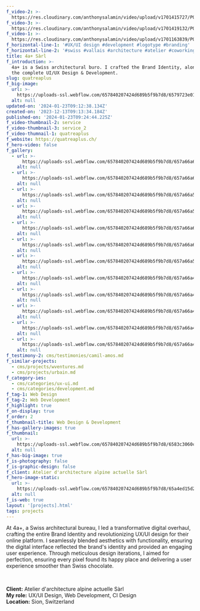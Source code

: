 ```yaml
---
f_video-2: >-
  https://res.cloudinary.com/anthonysalamin/video/upload/v1701415727/PORTFOLIO/service.mp4
f_video-3: >-
  https://res.cloudinary.com/anthonysalamin/video/upload/v1701419132/PORTFOLIO/service_2.mp4
f_video-1: >-
  https://res.cloudinary.com/anthonysalamin/video/upload/v1701163839/PORTFOLIO/quatreaplus.mp4
f_horizontal-line-1: '#UX/UI design #development #logotype #branding'
f_horizontal-line-2: '#swiss #vallais #architecture #atelier #coworking'
title: 4a+ Sàrl
f_introduction: >-
  4a+ is a Swiss architectural buro. I crafted the Brand Identity, along with
  the complete UI/UX Design & Development.
slug: quatreaplus
f_big-image:
  url: >-
    https://uploads-ssl.webflow.com/657840207424d689b5f9b7d8/6579723e011ccde8af574b4c_big-image.jpg
  alt: null
updated-on: '2024-01-23T09:12:38.134Z'
created-on: '2023-12-13T09:13:34.184Z'
published-on: '2024-01-23T09:24:44.225Z'
f_video-thumbnail-2: service
f_video-thumbnail-3: service_2
f_video-thumnail-1: quatreaplus
f_website: https://quatreaplus.ch/
f_hero-video: false
f_gallery:
  - url: >-
      https://uploads-ssl.webflow.com/657840207424d689b5f9b7d8/657a66a6f1b0fa6087968b83_quatreaplus-01.jpg
    alt: null
  - url: >-
      https://uploads-ssl.webflow.com/657840207424d689b5f9b7d8/657a66a68f1de2d12e32b8ba_quatreaplus-02.jpg
    alt: null
  - url: >-
      https://uploads-ssl.webflow.com/657840207424d689b5f9b7d8/657a66a5bffc0c25325ac44c_quatreaplus-03.jpg
    alt: null
  - url: >-
      https://uploads-ssl.webflow.com/657840207424d689b5f9b7d8/657a66a574ca6f8a3469e205_quatreaplus-04.jpg
    alt: null
  - url: >-
      https://uploads-ssl.webflow.com/657840207424d689b5f9b7d8/657a66a60047bf74b4b30637_quatreaplus-05.jpg
    alt: null
  - url: >-
      https://uploads-ssl.webflow.com/657840207424d689b5f9b7d8/657a66a6e890c76cc5b6c948_quatreaplus-06.jpg
    alt: null
  - url: >-
      https://uploads-ssl.webflow.com/657840207424d689b5f9b7d8/657a66a56f96fa8facc96e95_quatreaplus-07.jpg
    alt: null
  - url: >-
      https://uploads-ssl.webflow.com/657840207424d689b5f9b7d8/657a66a47f3dfd2268bd864e_quatreaplus-08.jpg
    alt: null
  - url: >-
      https://uploads-ssl.webflow.com/657840207424d689b5f9b7d8/657a66a40e8144ca445d8ef4_quatreaplus-09.jpg
    alt: null
  - url: >-
      https://uploads-ssl.webflow.com/657840207424d689b5f9b7d8/657a66a474ca6f8a3469e1ae_quatreaplus-10.jpg
    alt: null
  - url: >-
      https://uploads-ssl.webflow.com/657840207424d689b5f9b7d8/657a66a40de9a423b67a20b3_quatreaplus-11.jpg
    alt: null
  - url: >-
      https://uploads-ssl.webflow.com/657840207424d689b5f9b7d8/657a66a4f3bf5bf2b73ddfe2_quatreaplus-12.jpg
    alt: null
f_testimony-2: cms/testimonies/camil-amos.md
f_similar-projects:
  - cms/projects/wventures.md
  - cms/projects/urbain.md
f_category-ies:
  - cms/categories/ux-ui.md
  - cms/categories/development.md
f_tag-1: Web Design
f_tag-2: Web Development
f_highlight: true
f_on-display: true
f_order: 2
f_thumbnail-title: Web Design & Development
f_has-gallery-images: true
f_thumbnail:
  url: >-
    https://uploads-ssl.webflow.com/657840207424d689b5f9b7d8/6583c3060c010c5de09bdd73_thumbnail-v2.jpg
  alt: null
f_has-big-image: true
f_is-photography: false
f_is-graphic-design: false
f_client: Atelier d'architecture alpine actuelle Sàrl
f_hero-image-static:
  url: >-
    https://uploads-ssl.webflow.com/657840207424d689b5f9b7d8/65a4ed15d2017a84ea4c20c8_hero.jpg
  alt: null
f_is-web: true
layout: '[projects].html'
tags: projects
---
```


At 4a+, a Swiss architectural bureau, I led a transformative digital overhaul, crafting the entire Brand Identity and revolutionizing UX/UI design for their online platform. I seamlessly blended aesthetics with functionality, ensuring the digital interface reflected the brand's identity and provided an engaging user experience. Through meticulous design iterations, I aimed for perfection, ensuring every pixel found its happy place and delivering a user experience smoother than Swiss chocolate.

‍

**Client:** Atelier d'architecture alpine actuelle Sàrl  
**My role:** UX/UI Design, Web Development, CI Design  
**Location:** Sion, Switzerland
